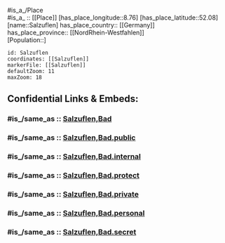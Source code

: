 ﻿---
confidential: public
isDeleted: false
location:
- 52.08
- 8.76
mapmarker: city
mapzoom:
- 7
- 12
SpocWebEntityId: 33901
tags:
- geo/City
type: City
---

#is_a_/Place  
#is_a_ :: [[Place]] 
[has_place_longitude::8.76] 
[has_place_latitude::52.08] 
[name::Salzuflen] 
has_place_country:: [[Germany]]  
has_place_province:: [[NordRhein-Westfahlen]]  
[Population::] 



```leaflet
id: Salzuflen
coordinates: [[Salzuflen]] 
markerFile: [[Salzuflen]] 
defaultZoom: 11 
maxZoom: 18
```


## Confidential Links & Embeds: 

### #is_/same_as :: [Salzuflen,Bad](/_Standards/Earth/Continent/Europe/Europe~Central/Germany/Germany~West/Nordrhein-Westfalen/counties~NW/Lippe/cities~Lippe/Salzuflen,Bad/Salzuflen,Bad.md) 

### #is_/same_as :: [Salzuflen,Bad.public](/_public/Earth/Continent/Europe/Europe~Central/Germany/Germany~West/Nordrhein-Westfalen/counties~NW/Lippe/cities~Lippe/Salzuflen,Bad/Salzuflen,Bad.public.md) 

### #is_/same_as :: [Salzuflen,Bad.internal](/_internal/Earth/Continent/Europe/Europe~Central/Germany/Germany~West/Nordrhein-Westfalen/counties~NW/Lippe/cities~Lippe/Salzuflen,Bad/Salzuflen,Bad.internal.md) 

### #is_/same_as :: [Salzuflen,Bad.protect](/_protect/Earth/Continent/Europe/Europe~Central/Germany/Germany~West/Nordrhein-Westfalen/counties~NW/Lippe/cities~Lippe/Salzuflen,Bad/Salzuflen,Bad.protect.md) 

### #is_/same_as :: [Salzuflen,Bad.private](/_private/Earth/Continent/Europe/Europe~Central/Germany/Germany~West/Nordrhein-Westfalen/counties~NW/Lippe/cities~Lippe/Salzuflen,Bad/Salzuflen,Bad.private.md) 

### #is_/same_as :: [Salzuflen,Bad.personal](/_personal/Earth/Continent/Europe/Europe~Central/Germany/Germany~West/Nordrhein-Westfalen/counties~NW/Lippe/cities~Lippe/Salzuflen,Bad/Salzuflen,Bad.personal.md) 

### #is_/same_as :: [Salzuflen,Bad.secret](/_secret/Earth/Continent/Europe/Europe~Central/Germany/Germany~West/Nordrhein-Westfalen/counties~NW/Lippe/cities~Lippe/Salzuflen,Bad/Salzuflen,Bad.secret.md)

